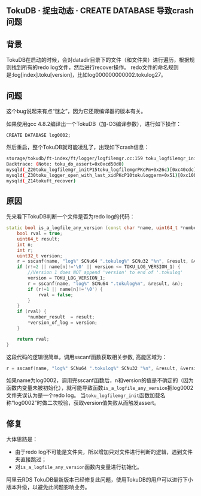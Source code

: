 ## TokuDB · 捉虫动态 · CREATE DATABASE 导致crash问题


    
## 背景

TokuDB在启动的时候，会对datadir目录下的文件（和文件夹）进行遍历，根据规则找到所有的redo log文件，然后进行recover操作。
redo文件的命名规则是:log[index].toku[version]，比如log000000000002.tokulog27。  

## 问题

这个bug说起来有点“谜之”，因为它还跟编译器的版本有关。  


如果使用gcc 4.8.2编译出一个TokuDB（加-O3编译参数），进行如下操作：  

```LANG
CREATE DATABASE log0002;

```


然后重启，整个TokuDB就可能凌乱了，出现如下crash信息：  

```bash
storage/tokudb/ft-index/ft/logger/logfilemgr.cc:159 toku_logfilemgr_init: Assertion 'r==2' failed (errno=2)
Backtrace: (Note: toku_do_assert=0x0xcd50d0)
mysqld(_Z20toku_logfilemgr_initP15toku_logfilemgrPKcPm+0x26c)[0xc40cdc]
mysqld(_Z30toku_logger_open_with_last_xidPKcP10tokuloggerm+0x51)[0xc10ba1]
mysqld(_Z14tokuft_recover)

```

## 原因


先来看下TokuDB判断一个文件是否为redo log的代码：  

```cpp
static bool is_a_logfile_any_version (const char *name, uint64_t *number_result, uint32_t *version_of_log) {
	bool rval = true;
	uint64_t result;
	int n;
	int r;
	uint32_t version;
	r = sscanf(name, "log%" SCNu64 ".tokulog%" SCNu32 "%n", &result, &version, &n);
	if (r!=2 || name[n]!='\0' || version <= TOKU_LOG_VERSION_1) {
		//Version 1 does NOT append 'version' to end of '.tokulog'
		version = TOKU_LOG_VERSION_1;
		r = sscanf(name, "log%" SCNu64 ".tokulog%n", &result, &n);
		if (r!=1 || name[n]!='\0') {
			rval = false;
		}
	}
	if (rval) {
		*number_result  = result;
		*version_of_log = version;
	}

	return rval;
}

```


这段代码的逻辑很简单，调用sscanf函数获取相关参数, 高能区域为：  

```cpp
r = sscanf(name, "log%" SCNu64 ".tokulog%" SCNu32 "%n", &result, &version, &n);

```


如果name为log0002，调用完sscanf函数后，n和version的值是不确定的（因为函数内变量未被初始化），就可能导致函数`is_a_logfile_any_version`把log0002文件夹误认为是一个redo log。
当`toku_logfilemgr_init`函数加载名称“log0002”时做二次校验，获取version值失败从而触发assert。  

## 修复


大体思路是：  


* 由于redo log不可能是文件夹，所以增加只对文件进行判断的逻辑，遇到文件夹直接跳过；
* 对`is_a_logfile_any_version`函数内变量进行初始化。



阿里云RDS TokuDB最新版本已经修复此问题，使用TokuDB的用户可以进行下小版本升级，以避免此问题影响业务。  

